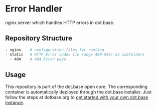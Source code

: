 # Error Handler
nginx server which handles HTTP errors in dot.base.

## Repository Structure
```sh
- nginx    # configuration files for routing
- static   # HTTP Error codes (in range 400-599) as subfolders
  - 404    # 404 Error page
```

## Usage
This repository is part of the dot.base open core.
The corresponding container is automatically deployed through the dot.base installer.
Just follow the steps at dotbase.org to [get started with your own dot.base instance](https://dotbase.org/docs/getting-started.html).
